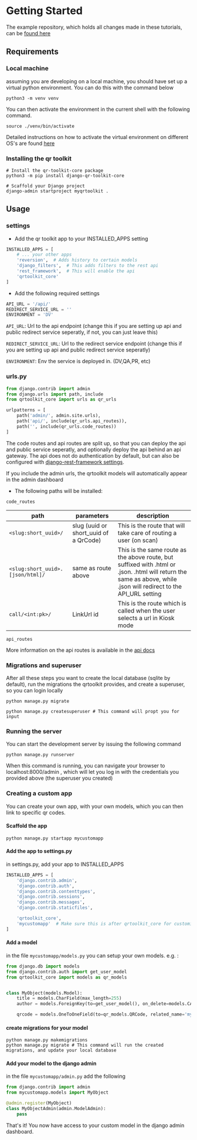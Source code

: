 # Getting Started

The example repository, which holds all changes made in these tutorials, can be [found here](https://github.com/lab9k/qr-toolkit-core-example)

## Requirements

### Local machine

assuming you are developing on a local machine, you should have set up a virtual python environment. You can do this with the command below

```shell
python3 -m venv venv
```

You can then activate the environment in the current shell with the following command.

```shell
source ./venv/bin/activate
```

Detailed instructions on how to activate the virtual environment on different OS's are found [here](https://docs.python.org/3/library/venv.html#creating-virtual-environments)

### Installing the qr toolkit

```shell
# Install the qr-toolkit-core package
python3 -m pip install django-qr-toolkit-core

# Scaffold your Django project
django-admin startproject myqrtoolkit .
```

## Usage

### settings

- Add the qr toolkit app to your INSTALLED_APPS setting

```python
INSTALLED_APPS = [
    # ... your other apps
    'reversion',  # Adds history to certain models
    'django_filters',  # This adds filters to the rest api
    'rest_framework',  # This will enable the api
    'qrtoolkit_core'
]
```

- Add the following required settings

```python
API_URL = '/api/'
REDIRECT_SERVICE_URL = ''
ENVIRONMENT = 'DV'
```

`API_URL`: Url to the api endpoint (change this if you are setting up api and public redirect service seperatly, if not, you can just leave this)

`REDIRECT_SERVICE_URL`: Url to the redirect service endpoint (change this if you are setting up api and public redirect service seperatly)

`ENVIRONMENT`: Env the service is deployed in. (DV,QA,PR, etc)

### urls.py

```python
from django.contrib import admin
from django.urls import path, include
from qrtoolkit_core import urls as qr_urls

urlpatterns = [
    path('admin/', admin.site.urls),
    path('api/', include(qr_urls.api_routes)),
    path('', include(qr_urls.code_routes))
]
```

The code routes and api routes are split up, so that you can deploy the api and public service seperatly, and optionally
deploy the api behind an api gateway. The api does not do authentication by default, but can also be configured
with [django-rest-framework settings](https://www.django-rest-framework.org/api-guide/settings/).

If you include the admin urls, the qrtoolkit models will automatically appear in the admin dashboard

- The following paths will be installed:

`code_routes`

| path                             | parameters                            | description                                                                                                                                                        |
| -------------------------------- | ------------------------------------- | ------------------------------------------------------------------------------------------------------------------------------------------------------------------ |
| `<slug:short_uuid>/`             | slug (uuid or short_uuid of a QrCode) | This is the route that will take care of routing a user (on scan)                                                                                                  |
| `<slug:short_uuid>.[json/html]/` | same as route above                   | This is the same route as the above route, but suffixed with .html or .json. .html will return the same as above, while .json will redirect to the API_URL setting |
| `call/<int:pk>/`                 | LinkUrl id                            | This is the route which is called when the user selects a url in Kiosk mode                                                                                        |

`api_routes`

More information on the api routes is available in the [api docs](api.md)

### Migrations and superuser

After all these steps you want to create the local database (sqlite by default), run the migrations the qrtoolkit provides, and create a superuser, so you can login locally

```shell
python manage.py migrate

python manage.py createsuperuser # This command will propt you for input
```

### Running the server

You can start the development server by issuing the following command

```shell
python manage.py runserver
```

When this command is running, you can navigate your browser to localhost:8000/admin , which will let you log in with the credentials you provided above (the superuser you created)

### Creating a custom app

You can create your own app, with your own models, which you can then link to specific qr codes.

#### Scaffold the app

```shell
python manage.py startapp mycustomapp
```

#### Add the app to settings.py

in settings.py, add your app to INSTALLED_APPS

```python
INSTALLED_APPS = [
    'django.contrib.admin',
    'django.contrib.auth',
    'django.contrib.contenttypes',
    'django.contrib.sessions',
    'django.contrib.messages',
    'django.contrib.staticfiles',

    'qrtoolkit_core',
    'mycustomapp'  # Make sure this is after qrtoolkit_core for customization to behave correctly
]
```

#### Add a model

in the file `mycustomapp/models.py` you can setup your own models.
e.g. :

```python
from django.db import models
from django.contrib.auth import get_user_model
from qrtoolkit_core import models as qr_models


class MyObject(models.Model):
    title = models.CharField(max_length=255)
    author = models.ForeignKey(to=get_user_model(), on_delete=models.CASCADE, related_name='user_objects')

    qrcode = models.OneToOneField(to=qr_models.QRCode, related_name='myobject', on_delete=models.CASCADE)

```

#### create migrations for your model

```shell
python manage.py makemigrations
python manage.py migrate # This command will run the created migrations, and update your local database
```

#### Add your model to the django admin

in the file `mycustomapp/admin.py` add the following

```python
from django.contrib import admin
from mycustomapp.models import MyObject

@admin.register(MyObject)
class MyObjectAdmin(admin.ModelAdmin):
    pass
```

That's it! You now have access to your custom model in the django admin dashboard.
